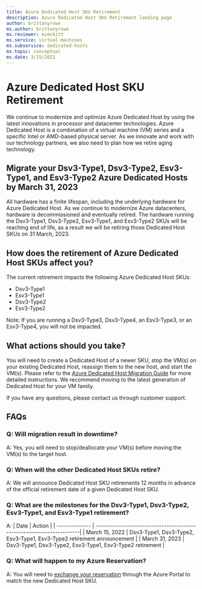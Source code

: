 ```yaml
---
title: Azure Dedicated Host SKU Retirement
description: Azure Dedicated Host SKU Retirement landing page
author: brittanyrowe
ms.author: brittanyrowe
ms.reviewer: mimckitt
ms.service: virtual-machines
ms.subservice: dedicated-hosts
ms.topic: conceptual
ms.date: 3/15/2021
---
```


# Azure Dedicated Host SKU Retirement

We continue to modernize and optimize Azure Dedicated Host by using the latest innovations in processor and datacenter technologies. Azure Dedicated Host is a combination of a virtual machine (VM) series and a specific Intel or AMD-based physical server. As we innovate and work with our technology partners, we also need to plan how we retire aging technology.

## Migrate your Dsv3-Type1, Dsv3-Type2, Esv3-Type1, and Esv3-Type2 Azure Dedicated Hosts by March 31, 2023

All hardware has a finite lifespan, including the underlying hardware for Azure Dedicated Host. As we continue to modernize Azure datacenters, hardware is decommissioned and eventually retired. The hardware running the Dsv3-Type1, Dsv3-Type2, Esv3-Type1, and Esv3-Type2 SKUs will be reaching end of life, as a result we will be retiring those Dedicated Host SKUs on 31 March, 2023.

## How does the retirement of Azure Dedicated Host SKUs affect you?

The current retirement impacts the following Azure Dedicated Host SKUs:

- Dsv3-Type1
- Esv3-Type1
- Dsv3-Type2
- Esv3-Type2

Note: If you are running a Dsv3-Type3, Dsv3-Type4, an Esv3-Type3, or an Esv3-Type4, you will not be impacted.

## What actions should you take?

You will need to create a Dedicated Host of a newer SKU, stop the VM(s) on your existing Dedicated Host, reassign them to the new host, and start the VM(s). Please refer to the [Azure Dedicated Host Migration Guide](dedicated-host-migration-guide.md) for more detailed instructions. We recommend moving to the latest generation of Dedicated Host for your VM family.

If you have any questions, please contact us through customer support.

## FAQs

### Q: Will migration result in downtime?

A: Yes, you will need to stop/deallocate your VM(s) before moving the VM(s) to the target host.

### Q: When will the other Dedicated Host SKUs retire?

A: We will announce Dedicated Host SKU retirements 12 months in advance of the official retirement date of a given Dedicated Host SKU.

### Q: What are the milestones for the Dsv3-Type1, Dsv3-Type2, Esv3-Type1, and Esv3-Type1 retirement?

A: 
| Date           | Action                                                                 |
| -------------- | -----------------------------------------------------------------------|
| March 15, 2022 | Dsv3-Type1, Dsv3-Type2, Esv3-Type1, Esv3-Type2 retirement announcement |
| March 31, 2023 | Dsv3-Type1, Dsv3-Type2, Esv3-Type1, Esv3-Type2 retirement              |

### Q: What will happen to my Azure Reservation?

A: You will need to [exchange your reservation](../cost-management-billing/reservations/exchange-and-refund-azure-reservations.md#how-to-exchange-or-refund-an-existing-reservation) through the Azure Portal to match the new Dedicated Host SKU. 